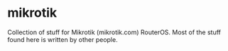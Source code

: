 mikrotik
========

Collection of stuff for Mikrotik (mikrotik.com) RouterOS. Most of the stuff found here is written by other people.
